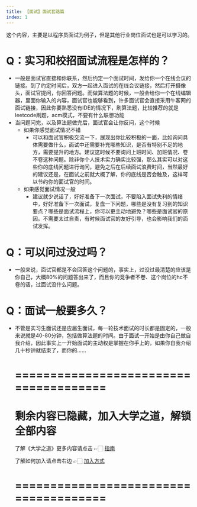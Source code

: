 ```yaml
---
title: 【面试】面试套路篇
index: 1
---
```


这个内容，主要是以程序员面试为例子，但是其他行业岗位面试也是可以学习的。

# Q：实习和校招面试流程是怎样的？

- 一般是面试官直接和你联系，然后约定一个面试时间，发给你一个在线会议的链接。到了约定时间后，双方一起进入面试的在线会议链接，然后打开摄像头，面试官提问，你回答问题。而做算法题的时候，一般会给你一个在线编辑器，里面你输入的内容，面试官也能够看到，许多面试官会直接采用牛客网的面试链接，因此你要熟悉没有IDE的情况下，刷算法题，比较推荐的就是leetcode刷题，acm模式，不要有什么联想功能
- 当问题问完，以及算法题做完后，面试官会让你反问，这个时候
  - 如果你感觉面试情况不错
    - 可以和面试官积极交流一下，展现出你比较积极的一面，比如询问具体需要做什么，面试中还需要补充哪些知识，是否有特别不足的地方，需要提升的地方。建议这时候不要询问上班时间、加班情况、卷不卷这种问题。除非你个人技术实力确实比较强，那么其实可以对这些你的底线问题进行询问，避免之后在后续面试浪费时间，当然最好的建议还是，在面试之前就大概了解，你的底线是否会触及，这样可以节约你的面试官的时间。
  - 如果感觉面试情况一般
    - 建议就少说话了，好好准备下一次面试，不要陷入面试失利的情绪中，好好准备下一次面试，复盘一下问题，哪些是没有复习到的知识要点？哪些是面试流程上，你可以更主动地避免？哪些是面试官的原因。不需要太过自责，有时候面试官的友好引导，也会影响我们的面试发挥。

# Q：可以问过没过吗？

- 一般来说，面试官都是不会回答这个问题的，事实上，过没过最清楚的应该是你自己，大概80%的问题答出来了，而且你的竞争者不卷、这个岗位的hc不卷的话，过面试没什么问题。

# Q：面试一般要多久？

- 不管是实习生面试还是应届生面试，每一轮技术面试的时长都是固定的，一般来说就是40-80分钟，包括做算法题的时间。由于面试一开始是由你自己做自我介绍，因此事实上一开始面试的主动权是掌握在你手上的，如果你自我介绍几十秒钟就结束了，而你的……

  # ======================================

  # 剩余内容已隐藏，加入大学之道，解锁全部内容

  了解《大学之道》更多内容请点击 👉🏻 [指南](/pay/daxuezhidao)

  了解如何加入请点击右边 👉🏻 [加入方式](/pay/jiaru)

  # ======================================
